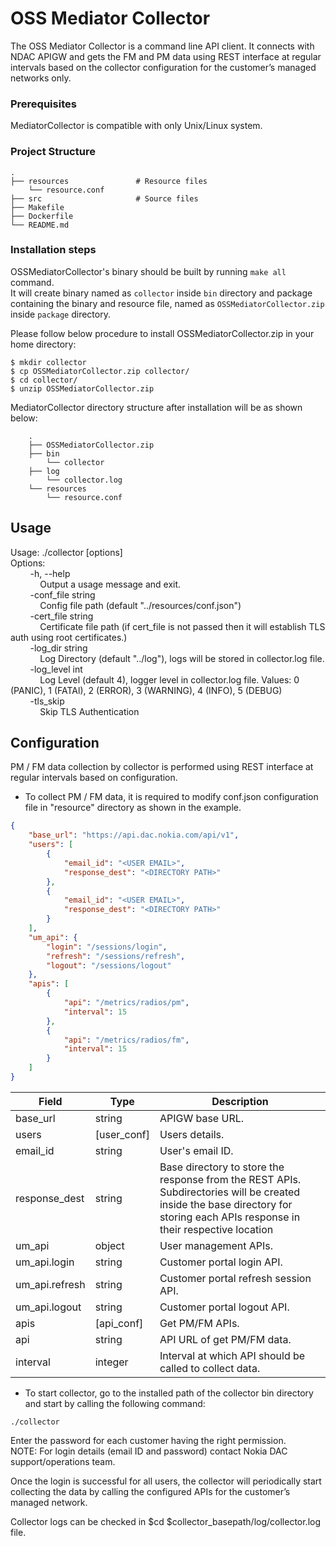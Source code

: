 # OSS Mediator Collector

The OSS Mediator Collector is a command line API client. It connects with NDAC APIGW and gets the FM and PM data using REST interface at regular intervals based on the collector configuration for the customer’s managed networks only.

### Prerequisites

MediatorCollector is compatible with only Unix/Linux system.

### Project Structure

    .  
    ├── resources               # Resource files  
        └── resource.conf  
    ├── src                     # Source files  
    ├── Makefile  
    ├── Dockerfile  
    └── README.md  

### Installation steps

OSSMediatorCollector's binary should be built by running `make all` command.  
It will create binary named as `collector` inside `bin` directory and package containing the binary and resource file, named as `OSSMediatorCollector.zip` inside `package` directory.  
  
Please follow below procedure to install OSSMediatorCollector.zip in your home directory:

````
$ mkdir collector
$ cp OSSMediatorCollector.zip collector/
$ cd collector/
$ unzip OSSMediatorCollector.zip
````

MediatorCollector directory structure after installation will be as shown below:

````
    .
    ├── OSSMediatorCollector.zip
    ├── bin
        └── collector
    ├── log
        └── collector.log
    └── resources
        └── resource.conf
````

## Usage

Usage: ./collector [options]  
Options:  
&nbsp;&nbsp;&nbsp;&nbsp;&nbsp;&nbsp;&nbsp;&nbsp;-h, --help  
&nbsp;&nbsp;&nbsp;&nbsp;&nbsp;&nbsp;&nbsp;&nbsp;&nbsp;&nbsp;&nbsp;&nbsp;Output a usage message and exit.  
&nbsp;&nbsp;&nbsp;&nbsp;&nbsp;&nbsp;&nbsp;&nbsp;-conf_file string  
&nbsp;&nbsp;&nbsp;&nbsp;&nbsp;&nbsp;&nbsp;&nbsp;&nbsp;&nbsp;&nbsp;&nbsp;Config file path (default "../resources/conf.json")  
&nbsp;&nbsp;&nbsp;&nbsp;&nbsp;&nbsp;&nbsp;&nbsp;-cert_file string  
&nbsp;&nbsp;&nbsp;&nbsp;&nbsp;&nbsp;&nbsp;&nbsp;&nbsp;&nbsp;&nbsp;&nbsp;Certificate file path (if cert_file is not passed then it will establish TLS auth using root certificates.)  
&nbsp;&nbsp;&nbsp;&nbsp;&nbsp;&nbsp;&nbsp;&nbsp;-log_dir string  
&nbsp;&nbsp;&nbsp;&nbsp;&nbsp;&nbsp;&nbsp;&nbsp;&nbsp;&nbsp;&nbsp;&nbsp;Log Directory (default "../log"), logs will be stored in collector.log file.  
&nbsp;&nbsp;&nbsp;&nbsp;&nbsp;&nbsp;&nbsp;&nbsp;-log_level int  
&nbsp;&nbsp;&nbsp;&nbsp;&nbsp;&nbsp;&nbsp;&nbsp;&nbsp;&nbsp;&nbsp;&nbsp;Log Level (default 4), logger level in collector.log file. Values: 0 (PANIC), 1 (FATAl), 2 (ERROR), 3 (WARNING), 4 (INFO), 5 (DEBUG)  
&nbsp;&nbsp;&nbsp;&nbsp;&nbsp;&nbsp;&nbsp;&nbsp;-tls_skip  
&nbsp;&nbsp;&nbsp;&nbsp;&nbsp;&nbsp;&nbsp;&nbsp;&nbsp;&nbsp;&nbsp;&nbsp;Skip TLS Authentication  

## Configuration

PM / FM data collection by collector is performed using REST interface at regular intervals based on configuration.  

* To collect PM / FM data, it is required to modify conf.json configuration file in "resource" directory as shown in the example.

````json
{
    "base_url": "https://api.dac.nokia.com/api/v1",
    "users": [
        {
            "email_id": "<USER EMAIL>",
            "response_dest": "<DIRECTORY PATH>"
        },
        {
            "email_id": "<USER EMAIL>",
            "response_dest": "<DIRECTORY PATH>"
        }
    ],
    "um_api": {
        "login": "/sessions/login",
        "refresh": "/sessions/refresh",
        "logout": "/sessions/logout"
    },
    "apis": [
        {
            "api": "/metrics/radios/pm",
            "interval": 15
        },
        {
            "api": "/metrics/radios/fm",
            "interval": 15
        }
    ]
}
````

| Field          | Type        | Description                                                                                                                                                                   |
|----------------|-------------|-------------------------------------------------------------------------------------------------------------------------------------------------------------------------------|
| base_url       | string      | APIGW base URL.                                                                                                                                                               |
| users          | [user_conf] | Users details.                                                                                                                                                                |
| email_id       | string      | User's email ID.                                                                                                                                                              |
| response_dest  | string      | Base directory to store the response from the REST APIs. Subdirectories will be created inside the base directory for storing each APIs response in their respective location |
| um_api         | object      | User management APIs.                                                                                                                                                         |
| um_api.login   | string      | Customer portal login API.                                                                                                                                                    |
| um_api.refresh | string      | Customer portal refresh session API.                                                                                                                                          |
| um_api.logout  | string      | Customer portal logout API.                                                                                                                                                   |
| apis           | [api_conf]  | Get PM/FM APIs.                                                                                                                                                               |
| api            | string      | API URL of get PM/FM data.                                                                                                                                                    |
| interval       | integer     | Interval at which API should be called to collect data.

* To start collector, go to the installed path of the collector bin directory and start by calling the following command:

````
./collector
````

Enter the password for each customer having the right permission.  
NOTE: For login details (email ID and password) contact Nokia DAC support/operations team.  

Once the login is successful for all users, the collector will periodically start collecting the data by calling the configured APIs for the customer’s managed network.

Collector logs can be checked in $cd $collector_basepath/log/collector.log file.
